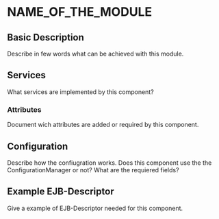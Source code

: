 # NAME_OF_THE_MODULE

## Basic Description

Describe in few words what can be achieved with this module.

## Services

What services are implemented by this component?

### Attributes

Document wich attributes are added or required by this component.

## Configuration

Describe how the confiugration works. Does this component use the the ConfigurationManager or not?
What are the requiered fields?

## Example EJB-Descriptor

Give a example of EJB-Descriptor needed for this component.